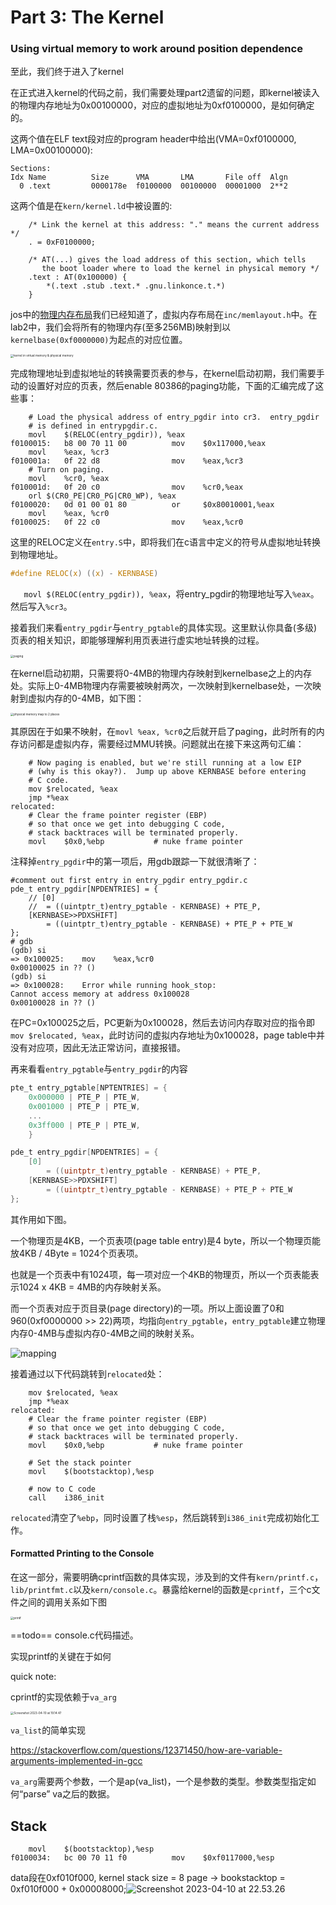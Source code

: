 # Part 3: The Kernel

### Using virtual memory to work around position dependence

至此，我们终于进入了kernel

 在正式进入kernel的代码之前，我们需要处理part2遗留的问题，即kernel被读入的物理内存地址为0x00100000，对应的虚拟地址为0xf0100000，是如何确定的。

这两个值在ELF text段对应的program header中给出(VMA=0xf0100000, LMA=0x00100000):

```
Sections:
Idx Name          Size      VMA       LMA       File off  Algn
  0 .text         0000178e  f0100000  00100000  00001000  2**2
```

这两个值是在`kern/kernel.ld`中被设置的:

```
	/* Link the kernel at this address: "." means the current address */
	. = 0xF0100000;
	
	/* AT(...) gives the load address of this section, which tells
	   the boot loader where to load the kernel in physical memory */
	.text : AT(0x100000) {
		*(.text .stub .text.* .gnu.linkonce.t.*)
	}
```

jos中的[物理内存布局](lab1_part1.md/#physical-memory-layout)我们已经知道了，虚拟内存布局在`inc/memlayout.h`中。在lab2中，我们会将所有的物理内存(至多256MB)映射到以`kernelbase(0xf0000000)`为起点的对应位置。

<img src="picture/kernel.png" alt="kernel in virtual memory & physical memory" class="center" style="zoom: 33%;" />

完成物理地址到虚拟地址的转换需要页表的参与，在kernel启动初期，我们需要手动的设置好对应的页表，然后enable 80386的paging功能，下面的汇编完成了这些事：

```
	# Load the physical address of entry_pgdir into cr3.  entry_pgdir
	# is defined in entrypgdir.c.
	movl	$(RELOC(entry_pgdir)), %eax
f0100015:	b8 00 70 11 00       	mov    $0x117000,%eax
	movl	%eax, %cr3
f010001a:	0f 22 d8             	mov    %eax,%cr3
	# Turn on paging.
	movl	%cr0, %eax
f010001d:	0f 20 c0             	mov    %cr0,%eax
	orl	$(CR0_PE|CR0_PG|CR0_WP), %eax
f0100020:	0d 01 00 01 80       	or     $0x80010001,%eax
	movl	%eax, %cr0
f0100025:	0f 22 c0             	mov    %eax,%cr0
```

这里的RELOC定义在`entry.S`中，即将我们在c语言中定义的符号从虚拟地址转换到物理地址。

```c
#define	RELOC(x) ((x) - KERNBASE)
```

`	movl $(RELOC(entry_pgdir)), %eax`，将entry_pgdir的物理地址写入`%eax`。然后写入`%cr3`。

接着我们来看`entry_pgdir`与`entry_pgtable`的具体实现。这里默认你具备(多级)页表的相关知识，即能够理解利用页表进行虚实地址转换的过程。

<img src="picture/paging.png" alt="paging" class="center" style="zoom:33%;" />

在kernel启动初期，只需要将0-4MB的物理内存映射到kernelbase之上的内存处。实际上0-4MB物理内存需要被映射两次，一次映射到kernelbase处，一次映射到虚拟内存的0-4MB，如下图：

<img src="picture/4MB.png" alt="physical memory map to 2 places" class="center" style="zoom: 33%;" />

其原因在于如果不映射，在`movl %eax, %cr0`之后就开启了paging，此时所有的内存访问都是虚拟内存，需要经过MMU转换。问题就出在接下来这两句汇编：

```
	# Now paging is enabled, but we're still running at a low EIP
	# (why is this okay?).  Jump up above KERNBASE before entering
	# C code.
	mov	$relocated, %eax
	jmp	*%eax
relocated:
	# Clear the frame pointer register (EBP)
	# so that once we get into debugging C code,
	# stack backtraces will be terminated properly.
	movl	$0x0,%ebp			# nuke frame pointer
```

注释掉`entry_pgdir`中的第一项后，用gdb跟踪一下就很清晰了：

```
#comment out first entry in entry_pgdir entry_pgdir.c
pde_t entry_pgdir[NPDENTRIES] = {
	// [0] 
	// 	= ((uintptr_t)entry_pgtable - KERNBASE) + PTE_P, 
	[KERNBASE>>PDXSHIFT]
		= ((uintptr_t)entry_pgtable - KERNBASE) + PTE_P + PTE_W
};
# gdb
(gdb) si
=> 0x100025:	mov    %eax,%cr0
0x00100025 in ?? ()
(gdb) si
=> 0x100028:	Error while running hook_stop:
Cannot access memory at address 0x100028
0x00100028 in ?? ()
```

在PC=0x100025之后，PC更新为0x100028，然后去访问内存取对应的指令即`mov $relocated, %eax`，此时访问的虚拟内存地址为0x100028，page table中并没有对应项，因此无法正常访问，直接报错。

再来看看`entry_pgtable`与`entry_pgdir`的内容

```c
pte_t entry_pgtable[NPTENTRIES] = {
	0x000000 | PTE_P | PTE_W,
	0x001000 | PTE_P | PTE_W,
	...
	0x3ff000 | PTE_P | PTE_W,
	}

pde_t entry_pgdir[NPDENTRIES] = {
	[0] 
	 	= ((uintptr_t)entry_pgtable - KERNBASE) + PTE_P, 
	[KERNBASE>>PDXSHIFT]
		= ((uintptr_t)entry_pgtable - KERNBASE) + PTE_P + PTE_W
};
```

其作用如下图。

一个物理页是4KB，一个页表项(page table entry)是4 byte，所以一个物理页能放4KB / 4Byte = 1024个页表项。

也就是一个页表中有1024项，每一项对应一个4KB的物理页，所以一个页表能表示1024 x 4KB = 4MB的内存映射关系。

而一个页表对应于页目录(page directory)的一项。所以上面设置了0和960(0xf0000000 >> 22)两项，均指向`entry_pgtable`，`entry_pgtable`建立物理内存0-4MB与虚拟内存0-4MB之间的映射关系。

![mapping](picture/pgdir.png)

接着通过以下代码跳转到`relocated`处：

```
	mov	$relocated, %eax
	jmp	*%eax
relocated:
	# Clear the frame pointer register (EBP)
	# so that once we get into debugging C code,
	# stack backtraces will be terminated properly.
	movl	$0x0,%ebp			# nuke frame pointer

	# Set the stack pointer
	movl	$(bootstacktop),%esp

	# now to C code
	call	i386_init
```

`relocated`清空了`%ebp`，同时设置了栈`%esp`，然后跳转到`i386_init`完成初始化工作。



#### Formatted Printing to the Console

在这一部分，需要明确cprintf函数的具体实现，涉及到的文件有`kern/printf.c`，`lib/printfmt.c`以及`kern/console.c`。暴露给kernel的函数是`cprintf`，三个c文件之间的调用关系如下图

<img src="picture/printf.png" alt="printf" style="zoom:33%;" />

==todo== console.c代码描述。

实现printf的关键在于如何

quick note:

cprintf的实现依赖于`va_arg`

<img src="picture/tmp/va_arg.png" alt="Screenshot 2023-04-10 at 19.14.47" style="zoom:33%;" />

`va_list`的简单实现

https://stackoverflow.com/questions/12371450/how-are-variable-arguments-implemented-in-gcc

`va_arg`需要两个参数，一个是ap(va_list)，一个是参数的类型。参数类型指定如何“parse” va之后的数据。



## Stack

```
	movl	$(bootstacktop),%esp
f0100034:	bc 00 70 11 f0       	mov    $0xf0117000,%esp
```

data段在0xf010f000, kernel stack size = 8 page  -> bookstacktop = 0xf010f000 + 0x00008000;![Screenshot 2023-04-10 at 22.53.26](picture/tmp/stack.png)
